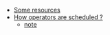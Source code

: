- [Some resources](useful_resources.md)
- [How operators are scheduled ?](How_TensorFlow_Schedules_Operators.pdf)
  - [note](op_scheduling.md)
